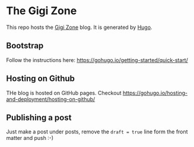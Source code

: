 # The Gigi Zone

This repo hosts the [Gigi Zone](https://the-gigi.github.io/gigi-zone/) blog. It is generated by [Hugo](https://gohugo.io/).

## Bootstrap

Follow the instructions here:
https://gohugo.io/getting-started/quick-start/

## Hosting on Github

THe blog is hosted on GitHub pages. Checkout https://gohugo.io/hosting-and-deployment/hosting-on-github/ 


## Publishing a post

Just make a post under posts, remove the `draft = true` line form the front matter and push :-)



